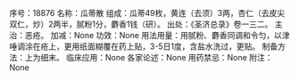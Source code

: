 序号：18876
名称：瓜蒂散
组成：瓜蒂49枚，黄连（去须）3两，杏仁（去皮尖双仁，炒）2两半，腻粉1分，麝香1钱（研）。
出处：《圣济总录》卷一三二。
主治：恶疮。
加减：None
功效：None
用法用量：用腻粉、麝香同调和令匀，以津唾调涂在疮上，更用纸面糊覆在药上贴，3-5日1度，含盐水洗过，更贴。
制备方法：上为细末。
临床应用：None
各家论述：None
用药禁忌：None
附注：None
